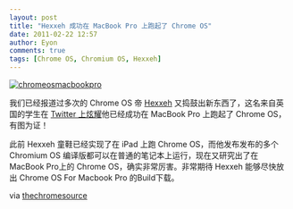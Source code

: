 ```yaml
---
layout: post
title: "Hexxeh 成功在 MacBook Pro 上跑起了 Chrome OS"
date: 2011-02-22 12:57
author: Eyon
comments: true
tags: [Chrome OS, Chromium OS, Hexxeh]
---
```

<a href="http://img.chromi.org/2011/02/chromeosmacbookpro.png">![](http://img.chromi.org/2011/02/chromeosmacbookpro.png "chromeosmacbookpro")</a>

我们已经报道过多次的 Chrome OS 帝 [Hexxeh](http://www.chromi.org/archives/tag/hexxeh/) 又捣鼓出新东西了，这名来自英国的学生在 [Twitter 上炫耀](http://twitter.com/Hexxeh/status/39020116519821312)他已经成功在 MacBook Pro 上跑起了 Chrome OS，有图为证！

此前 Hexxeh 童鞋已经实现了在 iPad 上跑 Chrome OS，而他发布发布的多个 Chromium OS 编译版都可以在普通的笔记本上运行，现在又研究出了在 MacBook Pro上的 Chrome OS，确实非常厉害。非常期待 Hexxeh 能够尽快放出 Chrome OS For Macbook Pro 的Build下载。

via [thechromesource](http://www.thechromesource.com/hexxeh-puts-chromium-os-on-a-macbook-pro/)

